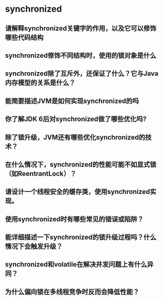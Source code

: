 # synchronized

## 请解释synchronized关键字的作用，以及它可以修饰哪些代码结构


## synchronized修饰不同结构时，使用的锁对象是什么


## synchronized除了互斥外，还保证了什么？它与Java内存模型的关系是什么？


## 能简要描述JVM是如何实现synchronized的吗

## 你了解JDK 6后对synchronized做了哪些优化吗?

## 除了锁升级，JVM还有哪些优化synchronized的技术？

## 在什么情况下，synchronized的性能可能不如显式锁（如ReentrantLock）？


## 请设计一个线程安全的缓存类，使用synchronized实现。


## 使用synchronized时有哪些常见的错误或陷阱？


## 能详细描述一下synchronized的锁升级过程吗？什么情况下会触发升级？


## synchronized和volatile在解决并发问题上有什么异同？


## 为什么偏向锁在多线程竞争时反而会降低性能？